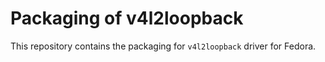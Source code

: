 # Packaging of v4l2loopback

This repository contains the packaging for `v4l2loopback` driver for Fedora.
